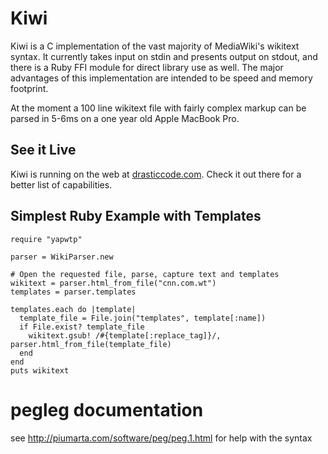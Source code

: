 Kiwi
======

Kiwi is a C implementation of the vast majority of MediaWiki's
wikitext syntax.  It currently takes input on stdin and presents
output on stdout, and there is a Ruby FFI module for direct library
use as well.  The major advantages of this implementation are
intended to be speed and memory footprint.

At the moment a 100 line wikitext file with fairly complex markup
can be parsed in 5-6ms on a one year old Apple MacBook Pro.

See it Live
-----------

Kiwi is running on the web at [drasticcode.com](http://kiwi.drasticcode.com).  Check it out
there for a better list of capabilities.

Simplest Ruby Example with Templates
------------------------------------
    require "yapwtp"
    
    parser = WikiParser.new
    
    # Open the requested file, parse, capture text and templates
    wikitext = parser.html_from_file("cnn.com.wt")
    templates = parser.templates
    
    templates.each do |template|
      template_file = File.join("templates", template[:name]) 
      if File.exist? template_file
        wikitext.gsub! /#{template[:replace_tag]}/, parser.html_from_file(template_file)
      end
    end
    puts wikitext

pegleg documentation
====================

see http://piumarta.com/software/peg/peg.1.html for help with the syntax
